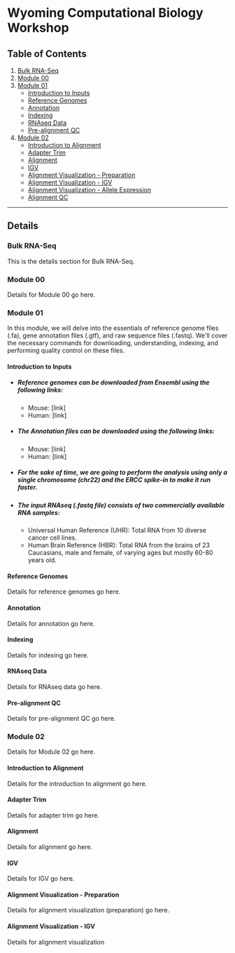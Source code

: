 # Wyoming Computational Biology Workshop

## Table of Contents
1. [Bulk RNA-Seq](#Bulk-RNA-Seq)
2. [Module 00](#setup)
3. [Module 01](#inputs)
   - [Introduction to Inputs](#introduction-to-inputs)
   - [Reference Genomes](#reference-genomes)
   - [Annotation](#annotation)
   - [Indexing](#indexing)
   - [RNAseq Data](#rnaseq-data)
   - [Pre-alignment QC](#pre-alignment-qc)
4. [Module 02](#alignments)
   - [Introduction to Alignment](#introduction-to-alignment)
   - [Adapter Trim](#adapter-trim)
   - [Alignment](#alignment)
   - [IGV](#igv)
   - [Alignment Visualization - Preparation](#alignment-visualization-preparation)
   - [Alignment Visualization - IGV](#alignment-visualization-igv)
   - [Alignment Visualization - Allele Expression](#alignment-visualization-allele-expression)
   - [Alignment QC](#alignment-qc)

---

## Details

### Bulk RNA-Seq
This is the details section for Bulk RNA-Seq.

### Module 00
Details for Module 00 go here.

### Module 01
In this module, we will delve into the essentials of reference genome files (.fa), gene annotation files (.gtf), and raw sequence files (.fastq). We'll cover the necessary commands for downloading, understanding, indexing, and performing quality control on these files.

#### Introduction to Inputs
- ##### Reference genomes can be downloaded from Ensembl using the following links:
    - Mouse: [link]
    - Human: [link]
- ##### The Annotation files can be downloaded using the following links:
   - Mouse: [link]
   - Human: [link]
- ##### For the sake of time, we are going to perform the analysis using only a single chromosome (chr22) and the ERCC spike-in to make it run faster.
- ##### The input RNAseq (.fastq file) consists of two commercially available RNA samples:
   - Universal Human Reference (UHR): Total RNA from 10 diverse cancer cell lines.
   - Human Brain Reference (HBR): Total RNA from the brains of 23 Caucasians, male and female, of varying ages but mostly 60-80 years old.

#### Reference Genomes
Details for reference genomes go here.

#### Annotation
Details for annotation go here.

#### Indexing
Details for indexing go here.

#### RNAseq Data
Details for RNAseq data go here.

#### Pre-alignment QC
Details for pre-alignment QC go here.

### Module 02
Details for Module 02 go here.

#### Introduction to Alignment
Details for the introduction to alignment go here.

#### Adapter Trim
Details for adapter trim go here.

#### Alignment
Details for alignment go here.

#### IGV
Details for IGV go here.

#### Alignment Visualization - Preparation
Details for alignment visualization (preparation) go here.

#### Alignment Visualization - IGV 
Details for alignment visualization







